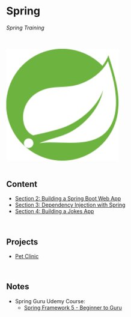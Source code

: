 # Spring
*Spring Training*

<br>
<br>

<img src="./resources/spring-icon.svg" alt="Spring Logo" width=300>

<br>
<br>

## Content
* [Section 2: Building a Spring Boot Web App](./content/02-build-spring-boot-app)
* [Section 3: Dependency Injection with Spring](./content/03-dependency-injection)
* [Section 4: Building a Jokes App](./content/04-build-jokes-app)

<br>

## Projects
* [Pet Clinic](./content/projects/pet-clinic)

<br>

## Notes
* Spring Guru Udemy Course: 
    * [Spring Framework 5 - Beginner to Guru](https://www.udemy.com/course/spring-framework-5-beginner-to-guru/)